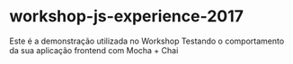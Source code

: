 # workshop-js-experience-2017
Este é a demonstração utilizada no Workshop Testando o comportamento da sua aplicação frontend com Mocha + Chai

